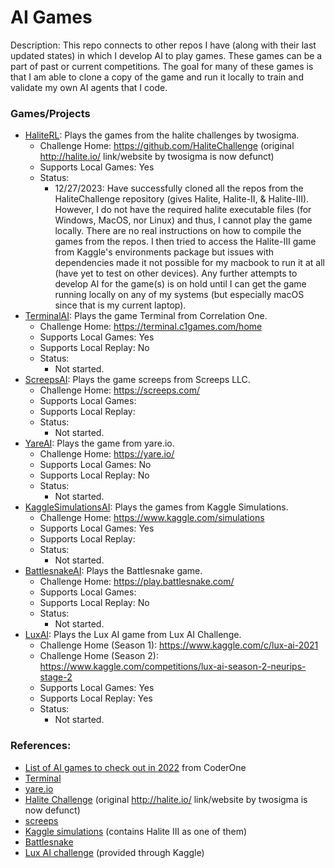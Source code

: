 # AI Games

Description: This repo connects to other repos I have (along with their last updated states) in which I develop AI to play games. These games can be a part of past or current competitions. The goal for many of these games is that I am able to clone a copy of the game and run it locally to train and validate my own AI agents that I code.


### Games/Projects

 - [HaliteRL](https://github.com/dmmagdal/HaliteRL): Plays the games from the halite challenges by twosigma.
     - Challenge Home: https://github.com/HaliteChallenge (original http://halite.io/ link/website by twosigma is now defunct)
     - Supports Local Games: Yes
     - Status:
         - 12/27/2023: Have successfully cloned all the repos from the HaliteChallenge repository (gives Halite, Halite-II, & Halite-III). However, I do not have the required halite executable files (for Windows, MacOS, nor Linux) and thus, I cannot play the game locally. There are no real instructions on how to compile the games from the repos. I then tried to access the Halite-III game from Kaggle's environments package but issues with dependencies made it not possible for my macbook to run it at all (have yet to test on other devices). Any further attempts to develop AI for the game(s) is on hold until I can get the game running locally on any of my systems (but especially macOS since that is my current laptop).
 - [TerminalAI](https://github.com/dmmagdal/TerminalAI): Plays the game Terminal from Correlation One.
     - Challenge Home: https://terminal.c1games.com/home
     - Supports Local Games: Yes
     - Supports Local Replay: No
     - Status:
         - Not started.
 - [ScreepsAI](https://github.com/dmmagdal/ScreepsAI): Plays the game screeps from Screeps LLC.
     - Challenge Home: https://screeps.com/
      - Supports Local Games: 
     - Supports Local Replay: 
     - Status:
         - Not started.
 - [YareAI](https://github.com/dmmagdal/YareAI): Plays the game from yare.io.
     - Challenge Home: https://yare.io/
     - Supports Local Games: No
     - Supports Local Replay: No
     - Status:
         - Not started.
 - [KaggleSimulationsAI](https://github.com/dmmagdal/KaggleSimulationsAI): Plays the games from Kaggle Simulations.
     - Challenge Home: https://www.kaggle.com/simulations
     - Supports Local Games: Yes
     - Supports Local Replay: 
     - Status:
         - Not started.
 - [BattlesnakeAI](https://github.com/dmmagdal/BattlesnakeAI): Plays the Battlesnake game.
     - Challenge Home: https://play.battlesnake.com/
     - Supports Local Games: 
     - Supports Local Replay: No
     - Status:
         - Not started.
 - [LuxAI](https://github.com/dmmagdal/LuxAI): Plays the Lux AI game from Lux AI Challenge.
     - Challenge Home (Season 1): https://www.kaggle.com/c/lux-ai-2021
     - Challenge Home (Season 2): https://www.kaggle.com/competitions/lux-ai-season-2-neurips-stage-2
     - Supports Local Games: Yes
     - Supports Local Replay: Yes
     - Status:
         - Not started.


### References:

 - [List of AI games to check out in 2022](https://www.gocoder.one/blog/ai-game-competitions-list/) from CoderOne
 - [Terminal](https://terminal.c1games.com/home)
 - [yare.io](https://yare.io/)
 - [Halite Challenge](https://github.com/HaliteChallenge) (original http://halite.io/ link/website by twosigma is now defunct)
 - [screeps](https://screeps.com/)
 - [Kaggle simulations](https://www.kaggle.com/simulations) (contains Halite III as one of them)
 - [Battlesnake](https://play.battlesnake.com/)
 - [Lux AI challenge](https://www.kaggle.com/c/lux-ai-2021) (provided through Kaggle)